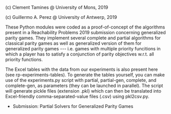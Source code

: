 (c) Clement Tamines @ University of Mons, 2019

(c) Guillermo A. Perez @ University of Antwerp, 2019

These Python modules were coded as a proof-of-concept of the algorithms
present in a Reachability Problems 2019 submission concerning generalized
parity games. They implement several complete and partial algorithms for
classical parity games as well as generalized version of them for generalized
parity games --- i.e. games with multiple priority funcitions in which a
player has to satisfy a conjunction of parity objectives w.r.t. all priority
functions.

The Excel tables with the data from our experiments is also
present here (see rp-experiments-tables). To generate the tables yourself,
you can make use of the experiments.py script with partial, partial-gen,
complete, and complete-gen, as parameters (they can be launched in parallel).
The script will generate pickle files (extension .pkl) which can then be
translated into Excel-friendly comma-separated-value files (.csv) using
pkl2csv.py.

* Submission: Partial Solvers for Generalized Parity Games
